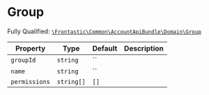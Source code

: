 #  Group

Fully Qualified: [`\Frontastic\Common\AccountApiBundle\Domain\Group`](../../../../src/php/AccountApiBundle/Domain/Group.php)



Property|Type|Default|Description
--------|----|-------|-----------
`groupId`|`string`|``|
`name`|`string`|``|
`permissions`|`string[]`|`[]`|

